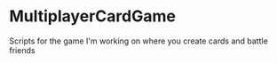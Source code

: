 # MultiplayerCardGame
Scripts for the game I'm working on where you create cards and battle friends
